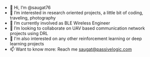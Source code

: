 - 👋 Hi, I’m @saugat76
- 👀 I’m interested in research oriented projects, a little bit of coding, traveling, photography
- 🌱 I’m currently involved as BLE Wireless Engineer
- 💞️ I’m looking to collaborate on UAV based communication network projects using DRL
- 👀 I'm also interested on any other reinforcement learning or deep learning projects
- 📫 Want to know more: Reach me saugat@passivelogic.com

<!---
saugat76/saugat76 is a ✨ special ✨ repository because its `README.md` (this file) appears on your GitHub profile.
You can click the Preview link to take a look at your changes.
--->
